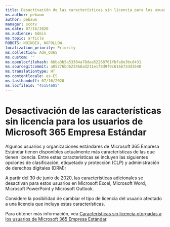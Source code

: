 ```yaml
---
title: Desactivación de las características sin licencia para los usuarios de Microsoft 365 Empresa Estándar
ms.author: pebaum
author: pebaum
manager: scotv
ms.date: 07/16/2020
ms.audience: Admin
ms.topic: article
ROBOTS: NOINDEX, NOFOLLOW
localization_priority: Priority
ms.collection: Adm_O365
ms.custom: ''
ms.openlocfilehash: 6bba3b5a53304a78daa52268761fbfa8e3bc0431
ms.sourcegitcommit: a05276bd623466ad211e1f8d9f0c616672dd3640
ms.translationtype: HT
ms.contentlocale: es-ES
ms.lasthandoff: 07/16/2020
ms.locfileid: "45154605"
---
```

# <a name="unlicensed-features-turned-off-for-business-standard-users"></a>Desactivación de las características sin licencia para los usuarios de Microsoft 365 Empresa Estándar

Algunos usuarios y organizaciones estándares de Microsoft 365 Empresa Estándar tienen disponibles actualmente más características de las que tienen licencia. Entre estas características se incluyen las siguientes opciones de clasificación, etiquetado y protección (CLP) y administración de derechos digitales (DRM):
    
A partir del 30 de junio de 2020, las características adicionales se desactivan para estos usuarios en Microsoft Excel, Microsoft Word, Microsoft PowerPoint y Microsoft Outlook.

Considere la posibilidad de cambiar el tipo de licencia del usuario afectado a una licencia que incluya estas características. 

Para obtener más información, vea [Características sin licencia otorgadas a los usuarios de Microsoft 365 Empresa Estándar](https://support.microsoft.com/help/4568654/extra-features-to-be-turned-off-for-microsoft-365-business-standard?preview).